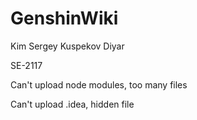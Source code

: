 # GenshinWiki

Kim Sergey
Kuspekov Diyar

SE-2117



Can't upload node modules, too many files

Can't upload .idea, hidden file
